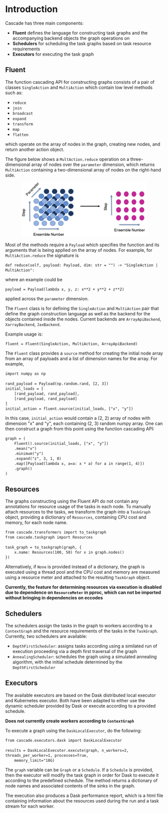 Introduction
============

Cascade has three main components:
- **Fluent** defines the language for constructing task graphs and the accompanying backend objects the graph operations on
- **Schedulers** for scheduling the task graphs based on task resource requirements
- **Executors** for executing the task graph 

Fluent
------

The function cascading API for constructing graphs consists of a pair of classes ``SingleAction`` and ``MultiAction``
which contain low level methods such as:
- ``reduce``
- ``join`` 
- ``broadcast``
- ``expand``
- ``transform``
- ``map``
- ``flatten``

which operate on the array of nodes in the graph, creating new nodes, and return another action object. 

The figure below shows a ``MultAction.reduce`` operation on a three-dimensional array of nodes over the `parameter`
dimension, which returns ``MultiAction`` containing a two-dimensional array of nodes on the right-hand side.
<center>
<img src="reduce.png" width="400"/>
</center>

Most of the methods require a ``Payload`` which specifies the function and its arguments that is being applied on the array of nodes. For example, for ``MultiAction.reduce`` the signature is 
```
def reduce(self, payload: Payload, dim: str = "") -> "SingleAction | MultiAction":
```
where an example could be 
```
payload = Payload(lambda x, y, z: x**2 + y**2 + z**2)
```
applied across the `parameter` dimension.

The `Fluent` class is for defining the `SingleAction` and `MultiAction` pair that define the graph construction language as well as the backend for the objects contained inside the nodes. Current backends are ``ArrayApiBackend``, ``XarrayBackend``, ``JaxBackend``. 

Example usage is:
```
fluent = Fluent(SingleAction, MultiAction, ArrayApiBackend)
```

The ``Fluent`` class provides a ``source`` method for creating the initial node array from an array of payloads and a list of dimension names for the array. For example, 
```
import numpy as np 

rand_payload = Payload(np.random.rand, [2, 3])
initial_loads = [
    [rand_payload, rand_payload], 
    [rand_payload, rand_payload]
]
initial_action = fluent.source(initial_loads, ["x", "y"])
```
In this case, `initial_action` would contain a (2, 2) array of nodes with dimension "x" and "y", each containing (2, 3) random numpy array. One can then construct a graph from this point using the function cascading API:
```
graph = (
    Fluent().source(initial_loads, ["x", "y"])
    .mean("x")
    .minimum("y")
    .expand("z", 3, 1, 0)
    .map([Payload(lambda x, a=a: x * a) for a in range(1, 4)])
    .graph()
)
```

Resources 
---------

The graphs constructing using the Fluent API do not contain any annotations for resource usage of the tasks in each node. To manually attach resources to the tasks, we transform the graph into a ``TaskGraph`` object, providing a dictionary of `Resources`, containing CPU cost and memory, for each node name. 
```
from cascade.transformers import to_taskgraph
from cascade.taskgraph import Resources

task_graph = to_taskgraph(graph, {
    x.name: Resources(100, 50) for x in graph.nodes()
})
```
Alternatively, if ``None`` is provided instead of a dictionary, the graph is executed using
a thread pool and the CPU cost and memory are measured using a resource meter and attached to the resulting ``TaskGraph`` object. 

**Currently, the feature for determining resources via execution is disabled due to dependence on ``ResourceMeter`` in pproc, which can not be imported without bringing in dependencies on eccodes**

Schedulers
----------

The schedulers assign the tasks in the graph to workers according to a ``ContextGraph`` and the resource requirements of the tasks in the ``TaskGraph``. Currently, two schedulers are available:
- ``DepthFirstScheduler``: assigns tasks according using a similated run of execution proceeding via a depth
first traversal of the graph
- ``AnnealingScheduler``: schedules the graph using a simulated annealing algorithm, with the initial 
schedule determined by the ``DepthFirstScheduler``


Executors
---------

The available executors are based on the Dask distributed local executor and Kubernetes executor. Both have been adapted to either use the dynamic scheduler provided by Dask or execute according to a provided schedule. 

**Does not currently create workers according to ``ContextGraph``** 

To execute a graph using the ``DaskLocalExecutor``, do the following:
```
from cascade.executors.dask import DaskLocalExecutor

results = DaskLocalExecutor.execute(graph, n_workers=2, threads_per_worker=1, processes=True,
    memory_limit="10G)
```
The ``graph`` variable can be ``Graph`` or a ``Schedule``. If a ``Schedule`` is provided, then the 
executor will modify the task graph in order for Dask to execute it according to the predefined 
schedule. The method returns a dictionary of node names and associated contents of the sinks in the 
graph.

The execution also produces a Dask performance report, which is a html file containing information about the resources used during the run and a task stream for each worker. 

